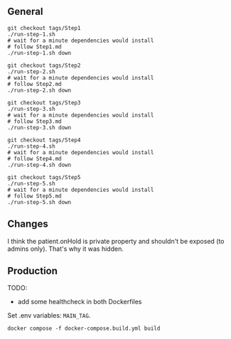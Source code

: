 
## General

```shell
git checkout tags/Step1
./run-step-1.sh
# wait for a minute dependencies would install
# follow Step1.md
./run-step-1.sh down

git checkout tags/Step2
./run-step-2.sh
# wait for a minute dependencies would install
# follow Step2.md
./run-step-2.sh down

git checkout tags/Step3
./run-step-3.sh
# wait for a minute dependencies would install
# follow Step3.md
./run-step-3.sh down

git checkout tags/Step4
./run-step-4.sh
# wait for a minute dependencies would install
# follow Step4.md
./run-step-4.sh down

git checkout tags/Step5
./run-step-5.sh
# wait for a minute dependencies would install
# follow Step5.md
./run-step-5.sh down
```

## Changes

I think the patient.onHold is private property and shouldn't be exposed (to admins only). That's why it was hidden.

## Production

TODO:

* add some healthcheck in both Dockerfiles

Set .env variables: `MAIN_TAG`.

```shell
docker compose -f docker-compose.build.yml build
```
